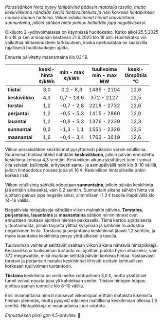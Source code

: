 *Pörssisähkön hinta pysyy lähipäivinä pääosin matalalla tasolla, mutta keskiviikkona nähdään selviä hintavaihteluita ja riski korkeille hintapiikeille nousee aamun tunteina. Viikon edullisimmat hinnat saavutetaan sunnuntaina, jolloin sähkön hinta painuu hetkittäin jopa negatiiviseksi.*

Olkiluoto 2 -ydinvoimalassa on käynnissä huoltokatko. Katko alkoi 25.5.2025 klo 18 ja sen arvioidaan kestävän 21.6.2025 klo 18 asti. Huoltokatko voi vaikuttaa hintaennusteen tarkkuuteen, koska opetusdataa on saatavilla rajallisesti huoltokatkojen ajalta.

Ennuste päivitetty maanantaina klo 03:19.

|              | keski-<br>hinta<br>¢/kWh | min - max<br>¢/kWh | tuulivoima<br>min - max<br>MW | keski-<br>lämpötila<br>°C |
|:-------------|:------------------------:|:------------------:|:----------------------------:|:--------------------------:|
| **tiistai**      |           3,0            |     0,2 - 8,3      |         1485 - 2104          |           12,6             |
| **keskiviikko**  |           4,3            |     0,7 - 18,6     |          372 - 2127          |           12,5             |
| **torstai**      |           1,2            |    -0,7 - 2,8      |         2218 - 2732          |           12,6             |
| **perjantai**    |           1,2            |    -0,5 - 5,3      |         1415 - 2880          |           12,0             |
| **lauantai**     |           1,2            |    -0,8 - 5,3      |         1376 - 2239          |           12,3             |
| **sunnuntai**    |           0,2            |    -1,3 - 1,1      |         1551 - 2326          |           12,5             |
| **maanantai**    |           1,6            |    -0,4 - 3,4      |         1763 - 3619          |           12,6             |

Viikon pörssisähkön keskihinnat pysyttelevät pääosin varsin edullisina. Suurimmat hintavaihtelut nähdään **keskiviikkona**, jolloin päivän ennustettu keskihinta kohoaa 4,3 senttiin. Keskiviikon aikana yksittäiset tunnit voivat olla selvästi kalliimpia, erityisesti aamu- ja aamupäivällä noin klo 8–10 välillä, jolloin hintaodotus nousee jopa yli 16 ¢. Keskiviikon hintapiikeille onkin korkea riski.

Viikon edullisinta sähköä odotetaan **sunnuntaina**, jolloin päivän keskihinta jää erittäin alhaiseksi, vain 0,2 senttiin. Sunnuntain aikana sähkön hinta voi ajoittain painua jopa negatiiviseksi, alimmillaan -1,3 ¢ tasolle iltapäivällä klo 14–16 välillä.

Negatiivisia hintajaksoja nähdään viikon muinakin päivinä. **Torstaina**, **perjantaina**, **lauantaina** ja **maanantaina** sähkön minimihinnat ovat ennusteen mukaan ajoittain hieman pakkasella. Tämä kertoo ajoittaisesta ylituotannosta, jolloin tarjonta ylittää kysynnän ja sähkölle muodostuu negatiivinen hinta. Torstaina ja perjantaina keskihinnat jäävät 1,2 senttiin, ja myös lauantaina keskihinta pysyy yhtä alhaisella tasolla.

Tuulivoiman vaihtelut selittävät osaltaan viikon aikana nähtäviä hintapiikkejä. Keskiviikkona tuulivoiman tuotanto voi ajoittain pudota hyvin alhaiseksi, vain 372 megawattiin, mikä osaltaan selittää päivän korkeaa hintaa. Vastaavasti torstain ja perjantain matalat keskihinnat liittyvät osittain kohtuullisen korkeaan tuulivoiman tuotantoon.

**Tiistaina** keskihinta on vielä melko kohtuullinen 3,0 ¢, mutta yksittäiset tunnit voivat nousta jopa yli kahdeksan sentin. Tiistain hintojen huippu ajoittuu aamun tunneille klo 8–10 välillä.

Ensi maanantaina hinnat nousevat viikonlopun erittäin matalista lukemista hieman ylemmäs, mutta pysyvät edelleen maltillisina keskihinnan ollessa 1,6 senttiä. Hintapiikkejä ei maanantaina juuri odoteta.

*Ennustuksen piirsi gpt-4.5-preview.* 🔌
